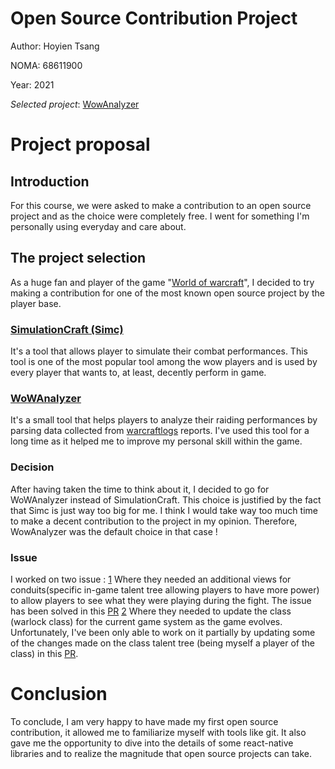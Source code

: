 # Open Source Contribution Project

Author: Hoyien Tsang

NOMA: 68611900

Year: 2021

*Selected project*: [WowAnalyzer](https://github.com/WoWAnalyzer/WoWAnalyzer)

# Project proposal
## Introduction
For this course, we were asked to make a contribution to an open source project and as the choice were completely free. I went for something I'm personally using everyday and care about. 

## The project selection
As a huge fan and player of the game "[World of warcraft](https://worldofwarcraft.com/en-gb/)", I decided to try making a contribution for one of the most known open source project by the player base. 

### [SimulationCraft (Simc)](https://github.com/simulationcraft/simc) 
It's a tool that allows player to simulate their combat performances. This tool is one of the most popular tool among the wow players and is used by every player that wants to, at least, decently perform in game.

### [WoWAnalyzer](https://github.com/WoWAnalyzer/WoWAnalyzer)
It's a small tool that helps players to analyze their raiding performances by parsing data collected from [warcraftlogs](https://www.warcraftlogs.com) reports. I've used this tool for a long time as it helped me to improve my personal skill within the game. 

### Decision
After having taken the time to think about it, I decided to go for WoWAnalyzer instead of SimulationCraft. This choice is justified by the fact that Simc is just way too big for me. I think I would take way too much time to make a decent contribution to the project in my opinion. Therefore, WowAnalyzer was the default choice in that case !


### Issue 
I worked on two issue :
[1](https://github.com/WoWAnalyzer/WoWAnalyzer/issues/4121) Where they needed an additional views for conduits(specific in-game talent tree allowing players to have more power) to allow players to see what they were playing during the fight. The issue has been solved in this [PR](https://github.com/WoWAnalyzer/WoWAnalyzer/pull/4602) 
[2](https://github.com/WoWAnalyzer/WoWAnalyzer/issues/3739) Where they needed to update the class (warlock class) for the current game system as the game evolves. Unfortunately, I've been only able to work on it partially by updating some of the changes made on the class talent tree (being myself a player of the class) in this [PR](https://github.com/WoWAnalyzer/WoWAnalyzer/pull/4607).


# Conclusion

To conclude, I am very happy to have made my first open source contribution, it allowed me to familiarize myself with tools like git. It also gave me the opportunity to dive into the details of some react-native libraries and to realize the magnitude that open source projects can take.